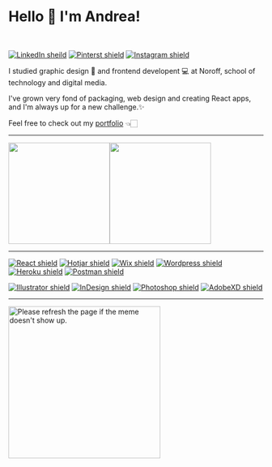 # Hello 👋   I'm Andrea!
<br>


<p align="left">
  <a href="https://www.linkedin.com/in/andrea-sletta-larsen-381b37121/"><img alt="LinkedIn sheild" src="https://img.shields.io/badge/LinkedIn-0077B5?style=for-the-badge&logo=linkedin&logoColor=white" /></a>
  <a href="https://no.pinterest.com/andreasletta"><img alt="Pinterst shield" src="https://img.shields.io/badge/Pinterest-%23E60023.svg?&style=for-the-badge&logo=Pinterest&logoColor=white" /></a>
  <a href="https://www.instagram.com/andreasletta/"><img alt="Instagram shield" src="https://img.shields.io/badge/Instagram-E4405F?style=for-the-badge&logo=instagram&logoColor=white" /></a>
</p> 

I studied graphic design 🎨 and frontend developent 💻 at Noroff, school of technology and digital media.

I've grown very fond of packaging, web design and creating React apps, and I'm always up for a new challenge.✨

Feel free to check out my [portfolio](https://andreasletta.com) 👈🏻

---

<div align="left">
  <div style="display: flex;">
    <img src="https://github-readme-stats.vercel.app/api/top-langs/?username=AndreaSletta&layout=compact&show_icons=true" style="vertical-align: top;" height="200"   />
    <img src="https://github-readme-stats.vercel.app/api?username=AndreaSletta&theme=buefy&show_icons=true" height="200"  />
  </div>
</div>


---


<p align="left">
  <a href="{https://reactjs.org"><img alt="React shield" src="https://img.shields.io/badge/React-20232A?style=for-the-badge&logo=react&logoColor=61DAFB"} /></a>
  <a href="https://www.hotjar.com"><img alt="Hotjar shield" src="https://img.shields.io/badge/hotjar-FD3A5C?style=for-the-badge&logo=hotjar&logoColor=white" /></a>
  <a href="https://www.wix.com"><img alt="Wix shield" src="https://img.shields.io/badge/Wix-000?style=for-the-badge&logo=wix&logoColor=white" /></a>
    <a href="https://wordpress.org"><img alt="Wordpress shield" src="https://img.shields.io/badge/Wordpress-21759B?style=for-the-badge&logo=wordpress&logoColor=white" /></a>
    <a href="https://heroku.com"><img alt="Heroku shield" src="https://img.shields.io/badge/Heroku-430098?style=for-the-badge&logo=heroku&logoColor=white" /></a>
    <a href="https://www.postman.com"><img alt="Postman shield" src="https://img.shields.io/badge/Postman-FF6C37?style=for-the-badge&logo=Postman&logoColor=white" /></a>
</p> 


<p align="left">
 <a href="https://www.adobe.com/no/products/illustrator"><img alt="Illustrator shield" src="https://img.shields.io/badge/Adobe%20Illustrator-FF9A00?style=for-the-badge&logo=adobe%20illustrator&logoColor=white" /></a>
    <a href="https://www.adobe.com/no/products/indesign"><img alt="InDesign shield" src="https://img.shields.io/badge/Adobe%20InDesign-FF3366?style=for-the-badge&logo=Adobe%20InDesign&logoColor=white" /></a>
    <a href="https://www.adobe.com/no/products/photoshop"><img alt="Photoshop shield" src="https://img.shields.io/badge/Adobe%20Photoshop-31A8FF?style=for-the-badge&logo=Adobe%20Photoshop&logoColor=black" /></a>
   <a href="https://www.adobe.com/no/products/xd.html"><img alt="AdobeXD shield" src="https://img.shields.io/badge/Adobe%20XD-470137?style=for-the-badge&logo=Adobe%20XD&logoColor=#FF61F6" /></a>
</p> 

---
<img src='https://random-memer.herokuapp.com/' title="Meme" alt="Please refresh the page if the meme doesn't show up." width="300">

